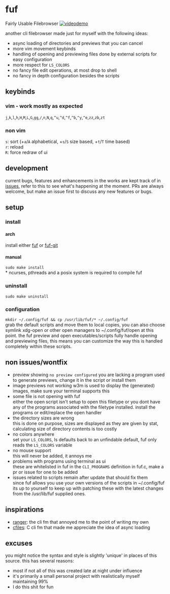 # fuf
Fairly Usable Filebrowser
[![videodemo](https://xn--z7x.xn--6frz82g/files/fuf_demo.png)](https://streamable.com/iur7v)

another cli filebrowser made just for myself with the following ideas:
- async loading of directories and previews that you can cancel
- more vim movement keybinds
- handling of opening and previewing files done by external scripts for easy configuration
- more respect for `LS_COLORS`
- no fancy file edit operations, at most drop to shell
- no fancy in depth configuration besides the scripts

## keybinds
### vim - work mostly as expected
`j`,`k`,`l`,`h`,`H`,`M`,`L`,`G`,`gg`,`/`,`n`,`N`,`q`,`^u`,`^d`,`^f`,`^b`,`^y`,`^e`,`zz`,`zb`,`zt`
### non vim
`s`: sort (+`a`/`A` alphabetical, +`s`/`S` size based, +`t`/`T` time based)\
`r`: reload\
`R`: force redraw of ui

## development
current bugs, features and enhancements in the works are kept track of in [issues](https://github.com/Ckath/fuf/issues), refer to this to see what's happening at the moment. PRs are always welcome, but make an issue first to discuss any new features or bugs.

## setup
### install
#### arch
install either [fuf](https://aur.archlinux.org/packages/fuf) or [fuf-git](https://aur.archlinux.org/packages/fuf-git)
#### manual
`sudo make install`\
\* ncurses, pthreads and a posix system is required to compile fuf
### uninstall
`sudo make uninstall`
### configuration
`mkdir ~/.config/fuf && cp /usr/lib/fuf/* ~/.config/fuf`\
grab the default scripts and move them to local copies, you can also choose symlink xdg-open or other open managers to ~/.config/fuf/open at this point. the fuf preview and open executables/scripts fully handle opening and previewing files, this means you can customize the way this is handled completely within these scripts.

## non issues/wontfix
- preview showing `no preview configured`
you are lacking a program used to generate previews, change it in the script or install them
- image previews not working
w3m is used to display the (generated) images, make sure your terminal supports this
- some file is not opening with fuf\
either the open script isn't setup to open this filetype or you dont have any of the programs associated with the filetype installed. install the programs or edit/replace the open handler
- the directory sizes are wrong\
this is done on purpose, sizes are displayed as they are given by stat, calculating size of directory contents is too costly
- no colors anywhere\
set your `LS_COLORS`, ls defaults back to an unfindable default, fuf only reads the `LS_COLORS` variable
- no mouse support\
this will never be added, it annoys me
- problems with programs using terminal as ui\
these are whitelisted in fuf in the `CLI_PROGRAMS` definition in fuf.c, make a pr or issue for one to be added
- issues related to scripts remain after update that should fix them\
since fuf allows you use your own versions of the scripts in ~/.config/fuf its up to yourself to keep up with patching these with the latest changes from the /usr/lib/fuf supplied ones.

## inspirations
- [ranger](https://github.com/ranger/ranger): the cli fm that annoyed me to the point of writing my own
- [cfiles](https://github.com/mananapr/cfiles): C cli fm that made me appreciate the idea of async loading

## excuses
you might notice the syntax and style is slightly 'unique' in places of this source. this has several reasons:
- most if not all of this was created late at night under influence
- it's primarily a small personal project with realistically myself maintaining 99%
- I do this shit for fun
